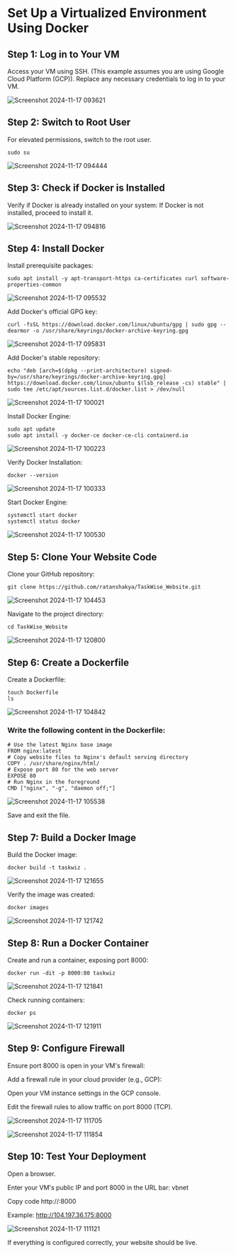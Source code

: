 
# Set Up a Virtualized Environment Using Docker 

## Step 1: Log in to Your VM
Access your VM using SSH. (This example assumes you are using Google Cloud Platform (GCP)).
Replace any necessary credentials to log in to your VM.

![Screenshot 2024-11-17 093621](https://github.com/user-attachments/assets/3a555799-f45d-43dc-b0e6-edbdd33d6837)

## Step 2: Switch to Root User
For elevated permissions, switch to the root user.
```
sudo su
```
![Screenshot 2024-11-17 094444](https://github.com/user-attachments/assets/e764f8c9-8b43-4cea-8f7c-e9b31260d254)

## Step 3: Check if Docker is Installed
Verify if Docker is already installed on your system:
If Docker is not installed, proceed to install it.

![Screenshot 2024-11-17 094816](https://github.com/user-attachments/assets/a2837869-dd03-4134-a711-b63793925e80)

## Step 4: Install Docker
Install prerequisite packages:
```
sudo apt install -y apt-transport-https ca-certificates curl software-properties-common
```
![Screenshot 2024-11-17 095532](https://github.com/user-attachments/assets/295c42ec-caae-44af-9c31-5b009eca24be)

Add Docker's official GPG key:

```
curl -fsSL https://download.docker.com/linux/ubuntu/gpg | sudo gpg --dearmor -o /usr/share/keyrings/docker-archive-keyring.gpg
```
![Screenshot 2024-11-17 095831](https://github.com/user-attachments/assets/83c3c95c-24c2-41c7-8a1e-0ae836c79b65)


Add Docker's stable repository:
```
echo "deb [arch=$(dpkg --print-architecture) signed-by=/usr/share/keyrings/docker-archive-keyring.gpg] https://download.docker.com/linux/ubuntu $(lsb_release -cs) stable" | sudo tee /etc/apt/sources.list.d/docker.list > /dev/null
```
![Screenshot 2024-11-17 100021](https://github.com/user-attachments/assets/84148da3-ada0-418e-8e34-78a2794daeb3)


Install Docker Engine:
```
sudo apt update
sudo apt install -y docker-ce docker-ce-cli containerd.io
```
![Screenshot 2024-11-17 100223](https://github.com/user-attachments/assets/b4d3d017-7141-49ca-b1d1-7eaef9b92267)


Verify Docker Installation:
```
docker --version
```
![Screenshot 2024-11-17 100333](https://github.com/user-attachments/assets/0472691e-6608-43ae-bb08-bf45d1f049ec)

Start Docker Engine:
```
systemctl start docker
systemctl status docker
```
![Screenshot 2024-11-17 100530](https://github.com/user-attachments/assets/0d729deb-a09c-41db-a755-e04a7b446e66)

## Step 5: Clone Your Website Code
Clone your GitHub repository:
```
git clone https://github.com/ratanshakya/TaskWise_Website.git

```
![Screenshot 2024-11-17 104453](https://github.com/user-attachments/assets/0451e42d-29af-4ba7-bd19-9e143f0ccac0)

Navigate to the project directory:
```
cd TaskWise_Website
```
![Screenshot 2024-11-17 120800](https://github.com/user-attachments/assets/d05cc8b7-bc7d-4702-87f5-93695f1de2af)

## Step 6: Create a Dockerfile
Create a Dockerfile:
```
touch Dockerfile
ls
```
![Screenshot 2024-11-17 104842](https://github.com/user-attachments/assets/9a263abc-369a-48f3-9c44-d60c9c2a148b)


### Write the following content in the Dockerfile:
```
# Use the latest Nginx base image
FROM nginx:latest
# Copy website files to Nginx's default serving directory
COPY . /usr/share/nginx/html/
# Expose port 80 for the web server
EXPOSE 80
# Run Nginx in the foreground
CMD ["nginx", "-g", "daemon off;"]
```
![Screenshot 2024-11-17 105538](https://github.com/user-attachments/assets/ccc3db82-ec53-45d8-ab9c-106f50b5fac1)

Save and exit the file.


## Step 7: Build a Docker Image
Build the Docker image:
```
docker build -t taskwiz .
```
![Screenshot 2024-11-17 121655](https://github.com/user-attachments/assets/d86e11d9-f455-4212-a3dd-71828ddb0bf6)


Verify the image was created:
```
docker images
```
![Screenshot 2024-11-17 121742](https://github.com/user-attachments/assets/82abe1ba-dfa2-4880-876b-bc8fb9975238)


## Step 8: Run a Docker Container
Create and run a container, exposing port 8000:
```
docker run -dit -p 8000:80 taskwiz
```
![Screenshot 2024-11-17 121841](https://github.com/user-attachments/assets/38d4ea00-a37d-4868-90a7-f5b1b01536e5)

Check running containers:
```
docker ps
```
![Screenshot 2024-11-17 121911](https://github.com/user-attachments/assets/39509447-88e9-4971-be97-43b190bb5cd5)

## Step 9: Configure Firewall
Ensure port 8000 is open in your VM's firewall:

 Add a firewall rule in your cloud provider (e.g., GCP):

Open your VM instance settings in the GCP console.

Edit the firewall rules to allow traffic on port 8000 (TCP).

![Screenshot 2024-11-17 111705](https://github.com/user-attachments/assets/b2b2f257-59d2-4449-830c-7be178b7d7a1)

![Screenshot 2024-11-17 111854](https://github.com/user-attachments/assets/2dd2a366-e321-449f-89c9-84b9f8b96b75)


## Step 10: Test Your Deployment
Open a browser.

Enter your VM's public IP and port 8000 in the URL bar:
vbnet

Copy code
http://<your-vm-public-ip>:8000

Example:
http://104.197.36.175:8000

![Screenshot 2024-11-17 111121](https://github.com/user-attachments/assets/ecb3f496-8af9-4e2a-93a1-fd0e568d4949)


If everything is configured correctly, your website should be live.
















